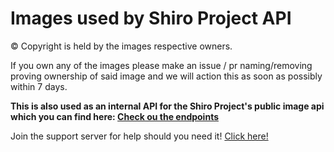 # Images used by Shiro Project API

&copy; Copyright is held by the images respective owners.

If you own any of the images please make an issue / pr naming/removing proving ownership of said image and we will action this as soon as possibly within 7 days. 

**This is also used as an internal API for the Shiro Project's public image api which you can find here: [Check ou the endpoints](https://api.dbot.dev/endpoints)**

Join the support server for help should you need it! [Click here!](https://discord.gg/5YA7fJWZPh)
